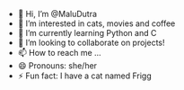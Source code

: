 - 👋 Hi, I’m @MaluDutra
- 👀 I’m interested in cats, movies and coffee
- 🌱 I’m currently learning Python and C
- 💞️ I’m looking to collaborate on projects!
- 📫 How to reach me ...
- 😄 Pronouns: she/her
- ⚡ Fun fact: I have a cat named Frigg

<!---
MaluDutra/MaluDutra is a ✨ special ✨ repository because its `README.md` (this file) appears on your GitHub profile.
You can click the Preview link to take a look at your changes.
--->
